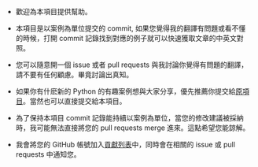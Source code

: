 * 歡迎為本項目提供幫助。

* 本項目是以案例為單位提交的 commit, 如果您覺得我的翻譯有問題或看不懂的時候，打開 commit 記錄找到對應的例子就可以快速獲取文章的中英文對照。

* 您可以隨意開一個 issue 或者 pull requests 與我討論你覺得有問題的翻譯，請不要有任何顧慮。畢竟討論出真知。

* 如果你有什麽新的 Python 的有趣案例想與大家分享，優先推薦你提交給[原項目](https://github.com/satwikkansal/wtfpython/)。當然也可以直接提交給本項目。

* 為了保持本項目 commit 記錄能持續以案例為單位，當您的修改建議被採納時，我可能無法直接將您的 pull requests merge 進來。這點希望您能諒解。

* 我會將您的 GitHub 帳號加入[貢獻列表](https://github.com/leisurelicht/wtfpython-cn/blob/master/CONTRIBUTORS.md)中，同時會在相關的 issue 或 pull requests 中通知您。
